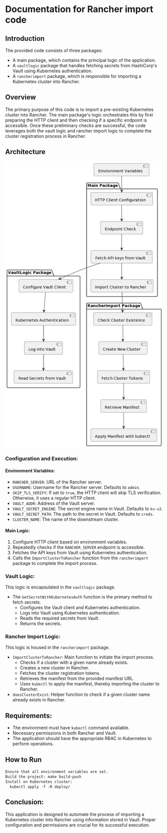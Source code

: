 # Documentation for Rancher import code

## Introduction

The provided code consists of three packages:
- A main package, which contains the principal logic of the application.
- A `vaultlogic` package that handles fetching secrets from HashiCorp's Vault using Kubernetes authentication.
- A `rancherimport` package, which is responsible for importing a Kubernetes cluster into Rancher.

## Overview

The primary purpose of this code is to import a pre-existing Kubernetes cluster into Rancher. The main package's logic orchestrates this by first preparing the HTTP client and then checking if a specific endpoint is accessible. Once these preliminary checks are successful, the code leverages both the vault logic and rancher import logic to complete the cluster registration process in Rancher.
## Architecture

![diagram.png](diagram.png)

### Configuration and Execution:

#### Environment Variables:
- `RANCHER_SERVER`: URL of the Rancher server.
- `USERNAME`: Username for the Rancher server. Defaults to `admin`.
- `SKIP_TLS_VERIFY`: If set to `true`, the HTTP client will skip TLS verification. Otherwise, it uses a regular HTTP client.
- `VAULT_ADDR`: Address of the Vault server.
- `VAULT_SECRET_ENGINE`: The secret engine name in Vault. Defaults to `kv-v2`.
- `VAULT_SECRET_PATH`: The path to the secret in Vault. Defaults to `creds`.
- `CLUSTER_NAME`: The name of the downstream cluster.

#### Main Logic:
1. Configure HTTP client based on environment variables.
2. Repeatedly checks if the `RANCHER_SERVER` endpoint is accessible.
3. Fetches the API keys from Vault using Kubernetes authentication.
4. Calls the `ImportClusterToRancher` function from the `rancherimport` package to complete the import process.

### Vault Logic:

This logic is encapsulated in the `vaultlogic` package.
- The `GetSecretWithKubernetesAuth` function is the primary method to fetch secrets.
    - Configures the Vault client and Kubernetes authentication.
    - Logs into Vault using Kubernetes authentication.
    - Reads the required secrets from Vault.
    - Returns the secrets.

### Rancher Import Logic:

This logic is housed in the `rancherimport` package.
- `ImportClusterToRancher`: Main function to initiate the import process.
    - Checks if a cluster with a given name already exists.
    - Creates a new cluster in Rancher.
    - Fetches the cluster registration tokens.
    - Retrieves the manifest from the provided manifest URL.
    - Uses `kubectl` to apply the manifest, thereby importing the cluster to Rancher.
- `doesClusterExist`: Helper function to check if a given cluster name already exists in Rancher.

## Requirements:
- The environment must have `kubectl` command available.
- Necessary permissions in both Rancher and Vault.
- The application should have the appropriate RBAC in Kubernetes to perform operations.

## How to Run

    Ensure that all environment variables are set.
    Build the project: make build-push    
    Install on Kubernetes cluster:    
      kubectl apply -f -R deploy/
## Conclusion:

This application is designed to automate the process of importing a Kubernetes cluster into Rancher using information stored in Vault. Proper configuration and permissions are crucial for its successful execution.
